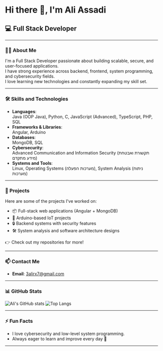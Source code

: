 # Hi there 👋, I'm Ali Assadi

## 💻 Full Stack Developer

---

### 👨‍💻 About Me
I'm a Full Stack Developer passionate about building scalable, secure, and user-focused applications.  
I have strong experience across backend, frontend, system programming, and cybersecurity fields.  
I love learning new technologies and constantly expanding my skill set.

---

### 🛠️ Skills and Technologies

- **Languages**:  
  Java (OOP Java), Python, C, JavaScript (Advanced), TypeScript, PHP, SQL
- **Frameworks & Libraries**:  
  Angular, Arduino
- **Databases**:  
  MongoDB, SQL
- **Cybersecurity**:  
  Advanced Communication and Information Security (תקשורת ואבטחת מידע מתקדם)
- **Systems and Tools**:  
  Linux, Operating Systems (מערכות הפעלה), System Analysis (ניתוח מערכות)

---

### 📂 Projects
Here are some of the projects I've worked on:
- 📦 Full-stack web applications (Angular + MongoDB)
- 🤖 Arduino-based IoT projects
- 🔒 Backend systems with security features
- 🛠️ System analysis and software architecture designs

👉 Check out my repositories for more!

---

### 📫 Contact Me
- **Email**: [3alirx7@gmail.com](mailto:3alirx7@gmail.com)

---

### 📊 GitHub Stats
![Ali's GitHub stats](https://github-readme-stats.vercel.app/api?username=aliassadi&show_icons=true&theme=radical)
![Top Langs](https://github-readme-stats.vercel.app/api/top-langs/?username=aliassadi&layout=compact&theme=radical)

---

### ⚡ Fun Facts
- I love cybersecurity and low-level system programming.
- Always eager to learn and improve every day 🚀

---
